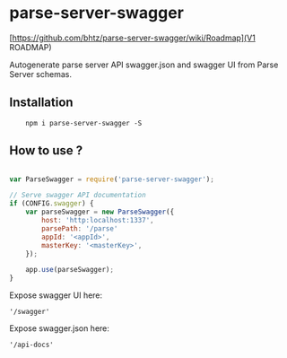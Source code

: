 parse-server-swagger
====================

[https://github.com/bhtz/parse-server-swagger/wiki/Roadmap](V1 ROADMAP)

Autogenerate parse server API swagger.json and swagger UI from Parse Server schemas.

Installation
------------

        npm i parse-server-swagger -S

How to use ?
------------

``` js

var ParseSwagger = require('parse-server-swagger');

// Serve swagger API documentation
if (CONFIG.swagger) {
    var parseSwagger = new ParseSwagger({
        host: 'http:localhost:1337',
        parsePath: '/parse'
        appId: '<appId>',
        masterKey: '<masterKey>',
    });

    app.use(parseSwagger);
}

```

Expose swagger UI here: 
    
    '/swagger'

Expose swagger.json here:
    
    '/api-docs'
